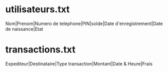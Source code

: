 # utilisateurs.txt
Nom|Prenom|Numero de telephone|PIN|solde|Date d'enregistrement|Date de naissance|Etat

# transactions.txt
Expediteur|Destinataire|Type transaction|Montant|Date & Heure|Frais
